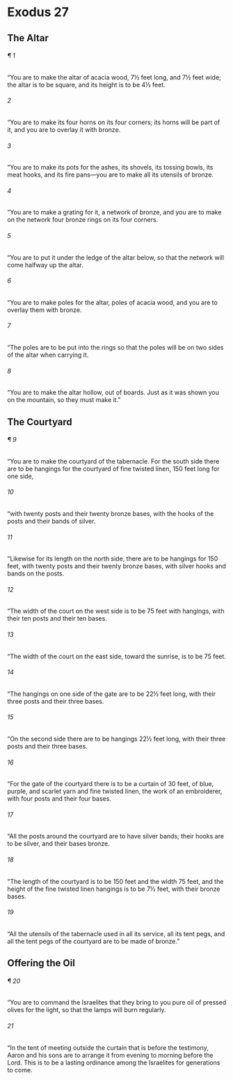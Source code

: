 # Exodus 27
## The Altar
###### ¶ 1
“You are to make the altar of acacia wood, 7½ feet long, and 7½ feet wide; the altar is to be square, and its height is to be 4½ feet.
###### 2
“You are to make its four horns on its four corners; its horns will be part of it, and you are to overlay it with bronze.
###### 3
“You are to make its pots for the ashes, its shovels, its tossing bowls, its meat hooks, and its fire pans—you are to make all its utensils of bronze.
###### 4
“You are to make a grating for it, a network of bronze, and you are to make on the network four bronze rings on its four corners.
###### 5
“You are to put it under the ledge of the altar below, so that the network will come halfway up the altar.
###### 6
“You are to make poles for the altar, poles of acacia wood, and you are to overlay them with bronze.
###### 7
“The poles are to be put into the rings so that the poles will be on two sides of the altar when carrying it.
###### 8
“You are to make the altar hollow, out of boards. Just as it was shown you on the mountain, so they must make it.”
## The Courtyard
###### ¶ 9
“You are to make the courtyard of the tabernacle. For the south side there are to be hangings for the courtyard of fine twisted linen, 150 feet long for one side,
###### 10
“with twenty posts and their twenty bronze bases, with the hooks of the posts and their bands of silver.
###### 11
“Likewise for its length on the north side, there are to be hangings for 150 feet, with twenty posts and their twenty bronze bases, with silver hooks and bands on the posts.
###### 12
“The width of the court on the west side is to be 75 feet with hangings, with their ten posts and their ten bases.
###### 13
“The width of the court on the east side, toward the sunrise, is to be 75 feet.
###### 14
“The hangings on one side of the gate are to be 22½ feet long, with their three posts and their three bases.
###### 15
“On the second side there are to be hangings 22½ feet long, with their three posts and their three bases.
###### 16
“For the gate of the courtyard there is to be a curtain of 30 feet, of blue, purple, and scarlet yarn and fine twisted linen, the work of an embroiderer, with four posts and their four bases.
###### 17
“All the posts around the courtyard are to have silver bands; their hooks are to be silver, and their bases bronze.
###### 18
“The length of the courtyard is to be 150 feet and the width 75 feet, and the height of the fine twisted linen hangings is to be 7½ feet, with their bronze bases.
###### 19
“All the utensils of the tabernacle used in all its service, all its tent pegs, and all the tent pegs of the courtyard are to be made of bronze.”
## Offering the Oil
###### ¶ 20
“You are to command the Israelites that they bring to you pure oil of pressed olives for the light, so that the lamps will burn regularly.
###### 21
“In the tent of meeting outside the curtain that is before the testimony, Aaron and his sons are to arrange it from evening to morning before the Lord. This is to be a lasting ordinance among the Israelites for generations to come.
